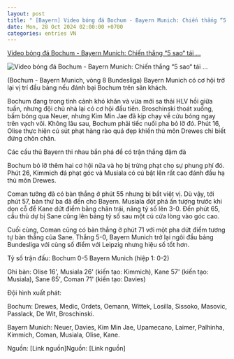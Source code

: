 ```yaml
---
layout: post
title: " [Bayern] Video bóng đá Bochum - Bayern Munich: Chiến thắng “5 sao“ tái ..."
date: Mon, 28 Oct 2024 02:00:00 +0700
categories: entries VN
---
```

[Video bóng đá Bochum - Bayern Munich: Chiến thắng “5 sao“ tái ...](https://www.24h.com.vn/bong-da/video-bong-da-bochum-bayern-munich-chien-thang-5-sao-tai-chiem-ngoi-dau-bundesliga-c48a1614092.html)

![Video bóng đá Bochum - Bayern Munich: Chiến thắng “5 sao“ tái ...](https://icdn.24h.com.vn/upload/4-2024/images/2024-10-27/gettyimages-2181364080-612x612-495-1730047761-167-width740height495-auto-crop-watermark.jpg)

(Bochum - Bayern Munich, vòng 8 Bundesliga) Bayern Munich có cơ hội trở lại vị trí đầu bảng nếu đánh bại Bochum trên sân khách.

Bochum đang trong tình cảnh khó khăn và vừa mới sa thải HLV hồi giữa tuần, nhưng đội chủ nhà lại có cơ hội đầu tiên. Broschinski thoát xuống, bấm bóng qua Neuer, nhưng Kim Min Jae đã kịp chạy về cứu bóng ngay trên vạch vôi. Không lâu sau, Bochum phải tiếc nuối pha bỏ lỡ đó. Phút 16, Olise thực hiện cú sút phạt hàng rào quá đẹp khiến thủ môn Drewes chỉ biết đứng chôn chân.

Các cầu thủ Bayern thi nhau bắn phá để có trận thắng đậm đà

Bochum bỏ lỡ thêm hai cơ hội nữa và họ bị trừng phạt cho sự phung phí đó. Phút 26, Kimmich đá phạt góc và Musiala có cú bật lên rất cao đánh đầu hạ thủ môn Drewes.

Coman tưởng đã có bàn thắng ở phút 55 nhưng bị bắt việt vị. Dù vậy, tới phút 57, bàn thứ ba đã đến cho Bayern. Musiala đột phá ấn tượng trước khi dọn cỗ để Kane dứt điểm bằng chân trái, nâng tỷ số lên 3-0. Đến phút 65, cầu thủ dự bị Sane cũng lên bảng tỷ số sau một cú cứa lòng vào góc cao.

Cuối cùng, Coman cũng có bàn thắng ở phút 71 với một pha dứt điểm tương tự bàn thắng của Sane. Thắng 5-0, Bayern Munich trở lại ngôi đầu bảng Bundesliga với cùng số điểm với Leipzig nhưng hiệu số tốt hơn.

Tỷ số trận đấu: Bochum 0-5 Bayern Munich (hiệp 1: 0-2)

Ghi bàn: Olise 16', Musiala 26' (kiến tạo: Kimmich), Kane 57' (kiến tạo: Musiala), Sane 65', Coman 71' (kiến tạo: Davies)

Đội hình xuất phát:

Bochum: Drewes, Medic, Ordets, Oemann, Wittek, Losilla, Sissoko, Masovic, Passlack, De Wit, Broschinski.

Bayern Munich: Neuer, Davies, Kim Min Jae, Upamecano, Laimer, Palhinha, Kimmich, Coman, Musiala, Olise, Kane.

Nguồn: [Link nguồn]Nguồn: [Link nguồn]

